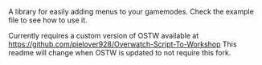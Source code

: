 A library for easily adding menus to your gamemodes. Check the example file to see how to use it.

Currently requires a custom version of OSTW available at https://github.com/pielover928/Overwatch-Script-To-Workshop
This readme will change when OSTW is updated to not require this fork.
